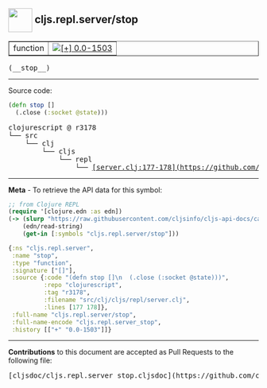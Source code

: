 ## <img width="48px" valign="middle" src="http://i.imgur.com/Hi20huC.png"> cljs.repl.server/stop

 <table border="1">
<tr>

<td>function</td>
<td><a href="https://github.com/cljsinfo/cljs-api-docs/tree/0.0-1503"><img valign="middle" alt="[+] 0.0-1503" src="https://img.shields.io/badge/+-0.0--1503-lightgrey.svg"></a> </td>
</tr>
</table>

 <samp>
(__stop__)<br>
</samp>

---





Source code:

```clj
(defn stop []
  (.close (:socket @state)))
```

 <pre>
clojurescript @ r3178
└── src
    └── clj
        └── cljs
            └── repl
                └── <ins>[server.clj:177-178](https://github.com/clojure/clojurescript/blob/r3178/src/clj/cljs/repl/server.clj#L177-L178)</ins>
</pre>


---

__Meta__ - To retrieve the API data for this symbol:

```clj
;; from Clojure REPL
(require '[clojure.edn :as edn])
(-> (slurp "https://raw.githubusercontent.com/cljsinfo/cljs-api-docs/catalog/cljs-api.edn")
    (edn/read-string)
    (get-in [:symbols "cljs.repl.server/stop"]))
```

```clj
{:ns "cljs.repl.server",
 :name "stop",
 :type "function",
 :signature ["[]"],
 :source {:code "(defn stop []\n  (.close (:socket @state)))",
          :repo "clojurescript",
          :tag "r3178",
          :filename "src/clj/cljs/repl/server.clj",
          :lines [177 178]},
 :full-name "cljs.repl.server/stop",
 :full-name-encode "cljs.repl.server_stop",
 :history [["+" "0.0-1503"]]}

```

---

__Contributions__ to this document are accepted as Pull Requests to the following file:

 <pre>
[cljsdoc/cljs.repl.server_stop.cljsdoc](https://github.com/cljsinfo/cljs-api-docs/blob/master/cljsdoc/cljs.repl.server_stop.cljsdoc)
</pre>

